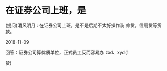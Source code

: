 # 在证券公司上班，是

(提问)清风明月 : 在证券公司上班，是不是后期不太好操作装 修贷，信用贷等贷款。

2018-11-09

回答：证券公司算优质单位，正式员工反而容易办 zxd、xyd(1

赞)